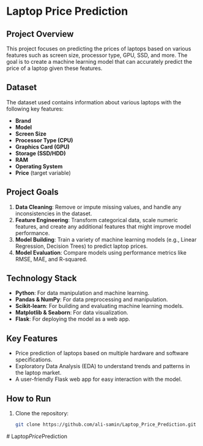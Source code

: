 # Laptop Price Prediction

## Project Overview
This project focuses on predicting the prices of laptops based on various features such as screen size, processor type, GPU, SSD, and more. The goal is to create a machine learning model that can accurately predict the price of a laptop given these features.

## Dataset
The dataset used contains information about various laptops with the following key features:
- **Brand**
- **Model**
- **Screen Size**
- **Processor Type (CPU)**
- **Graphics Card (GPU)**
- **Storage (SSD/HDD)**
- **RAM**
- **Operating System**
- **Price** (target variable)

## Project Goals
1. **Data Cleaning**: Remove or impute missing values, and handle any inconsistencies in the dataset.
2. **Feature Engineering**: Transform categorical data, scale numeric features, and create any additional features that might improve model performance.
3. **Model Building**: Train a variety of machine learning models (e.g., Linear Regression, Decision Trees) to predict laptop prices.
4. **Model Evaluation**: Compare models using performance metrics like RMSE, MAE, and R-squared.

## Technology Stack
- **Python**: For data manipulation and machine learning.
- **Pandas & NumPy**: For data preprocessing and manipulation.
- **Scikit-learn**: For building and evaluating machine learning models.
- **Matplotlib & Seaborn**: For data visualization.
- **Flask**: For deploying the model as a web app.

## Key Features
- Price prediction of laptops based on multiple hardware and software specifications.
- Exploratory Data Analysis (EDA) to understand trends and patterns in the laptop market.
- A user-friendly Flask web app for easy interaction with the model.

## How to Run
1. Clone the repository:
   ```bash
   git clone https://github.com/ali-samin/Laptop_Price_Prediction.git
#   L a p t o p _ P r i c e _ P r e d i c t i o n  
 
